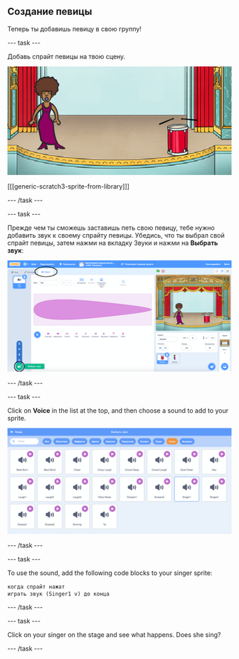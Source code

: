 ## Создание певицы

Теперь ты добавишь певицу в свою группу!

\--- task \---

Добавь спрайт певицы на твою сцену.

![снимок экрана](images/band-singer-mic.png)

[[[generic-scratch3-sprite-from-library]]]

\--- /task \---

\--- task \---

Прежде чем ты сможешь заставишь петь свою певицу, тебе нужно добавить звук к своему спрайту певицы. Убедись, что ты выбрал свой спрайт певицы, затем нажми на вкладку Звуки и нажми на **Выбрать звук**:

![screenshot](images/band-import-sound-annotated.png)

\--- /task \---

\--- task \---

Click on **Voice** in the list at the top, and then choose a sound to add to your sprite.

![screenshot](images/band-choose-sound.png)

\--- /task \---

\--- task \---

To use the sound, add the following code blocks to your singer sprite:

```blocks3
когда спрайт нажат
играть звук (Singer1 v) до конца
```

\--- /task \---

\--- task \---

Click on your singer on the stage and see what happens. Does she sing?

\--- /task \---